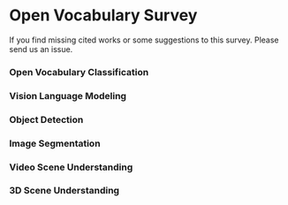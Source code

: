 # Open Vocabulary Survey


If you find missing cited works or some suggestions to this survey. Please send us an issue. 

### Open Vocabulary Classification 


### Vision Language Modeling 


### Object Detection



### Image Segmentation



### Video Scene Understanding



### 3D Scene Understanding 





